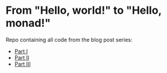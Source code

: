 From "Hello, world!" to "Hello, monad!"
=============

Repo containing all code from the blog post series:

* [Part I](https://blog.hablapps.com/2016/01/22/from-hello-world-to-hello-monad-part-i/)
* [Part II](https://blog.hablapps.com/2017/01/09/from-hello-world-to-hello-monad-part-iiiii/)
* [Part III](http://blog.hablapps.com/2017/05/29/from-hello-world…onad-part-iiiiii/)
